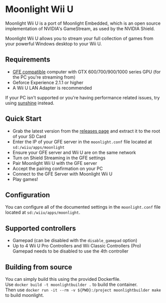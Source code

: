 # Moonlight Wii U

Moonlight Wii U is a port of Moonlight Embedded, which is an open source implementation of NVIDIA's GameStream, as used by the NVIDIA Shield.

Moonlight Wii U allows you to stream your full collection of games from your powerful Windows desktop to your Wii U.

## Requirements

* [GFE compatible](http://shield.nvidia.com/play-pc-games/) computer with GTX 600/700/900/1000 series GPU (for the PC you're streaming from)
* Geforce Experience 2.1.1 or higher
* A Wii U LAN Adapter is recommended

If your PC isn't supported or you're having performance related issues, try using [sunshine](https://github.com/loki-47-6F-64/sunshine) instead.

## Quick Start

* Grab the latest version from the [releases page](https://github.com/GaryOderNichts/moonlight-wiiu/releases) and extract it to the root of your SD Card
* Enter the IP of your GFE server in the `moonlight.conf` file located at `sd:/wiiu/apps/moonlight`
* Ensure your GFE server and Wii U are on the same network
* Turn on Shield Streaming in the GFE settings
* Pair Moonlight Wii U with the GFE server
* Accept the pairing confirmation on your PC
* Connect to the GFE Server with Moonlight Wii U
* Play games!

## Configuration

You can configure all of the documented settings in the `moonlight.conf` file located at `sd:/wiiu/apps/moonlight`.

## Supported controllers

* Gamepad (can be disabled with the `disable_gamepad` option)
* Up to 4 Wii U Pro Controllers and Wii Classic Controllers (Pro)  
  Gamepad needs to be disabled to use the 4th controller

## Building from source

You can simply build this using the provided Dockerfile.  
Use `docker build -t moonlightbuilder .` to build the container.  
Then use `docker run -it --rm -v ${PWD}:/project moonlightbuilder make` to build moonlight.  
